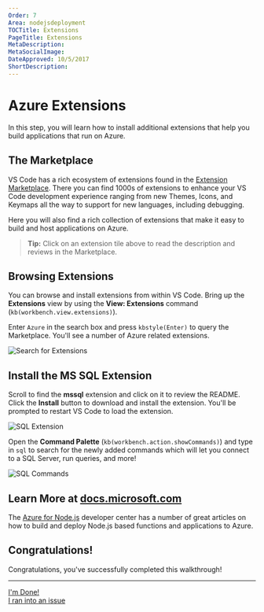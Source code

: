 ```yaml
---
Order: 7
Area: nodejsdeployment
TOCTitle: Extensions
PageTitle: Extensions
MetaDescription:
MetaSocialImage:
DateApproved: 10/5/2017
ShortDescription:
---
```

# Azure Extensions

In this step, you will learn how to install additional extensions that help you build applications that run on Azure.

## The Marketplace

VS Code has a rich ecosystem of extensions found in the [Extension Marketplace](https://marketplace.visualstudio.com/vscode). There you can find 1000s of extensions to enhance your VS Code development experience ranging from new Themes, Icons, and Keymaps all the way to support for new languages, including debugging.

Here you will also find a rich collection of extensions that make it easy to build and host applications on Azure.

<div class="marketplace-extensions-azure-curated"></div>

> **Tip:** Click on an extension tile above to read the description and reviews in the Marketplace.

## Browsing Extensions

You can browse and install extensions from within VS Code. Bring up the **Extensions** view by using the **View: Extensions** command (`kb(workbench.view.extensions)`).

Enter `Azure` in the search box and press `kbstyle(Enter)` to query the Marketplace. You'll see a number of Azure related extensions.

![Search for Extensions](../images/nodejs-deployment/searchforextension.png)

## Install the MS SQL Extension

Scroll to find the **mssql** extension and click on it to review the README. Click the **Install** button to download and install the extension. You'll be prompted to restart VS Code to load the extension.

![SQL Extension](../images/nodejs-deployment/sqlextension.png)

Open the **Command Palette** (`kb(workbench.action.showCommands)`) and type in `sql` to search for the newly added commands which will let you connect to a SQL Server, run queries, and more!

![SQL Commands](../images/nodejs-deployment/sqlcommands.png)

## Learn More at [docs.microsoft.com](https://docs.microsoft.com)

The [Azure for Node.js](https://docs.microsoft.com/en-us/nodejs/azure/?view=azure-node-2.0.0) developer center has a number of great articles on how to build and deploy Node.js based functions and applications to Azure.

## Congratulations!

Congratulations, you've successfully completed this walkthrough!

----

<a class="tutorial-next-btn" href="/docs">I'm Done!</a>  
<a class="tutorial-feedback-btn" onclick="reportIssue('node-deployment', 'extensions')" href="javascript:void(0)">I ran into an issue</a>
